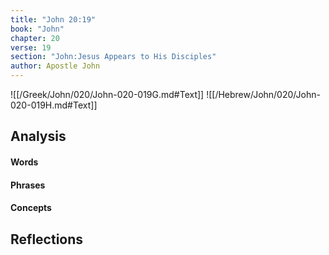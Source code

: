 ```yaml
---
title: "John 20:19"
book: "John"
chapter: 20
verse: 19
section: "John:Jesus Appears to His Disciples"
author: Apostle John
---
```

![[/Greek/John/020/John-020-019G.md#Text]]
![[/Hebrew/John/020/John-020-019H.md#Text]]

## Analysis

#### Words

#### Phrases

#### Concepts

## Reflections
